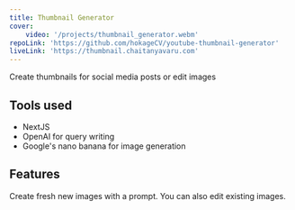 ```yaml
---
title: Thumbnail Generator
cover:
    video: '/projects/thumbnail_generator.webm'
repoLink: 'https://github.com/hokageCV/youtube-thumbnail-generator'
liveLink: 'https://thumbnail.chaitanyavaru.com'
---
```


Create thumbnails for social media posts or edit images

## Tools used

- NextJS
- OpenAI for query writing
- Google's nano banana for image generation

## Features

Create fresh new images with a prompt. You can also edit existing images.
